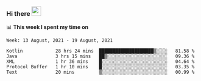 ### Hi there <a href="https://www.gautamkrishnar.com/"><img src="https://media.giphy.com/media/hvRJCLFzcasrR4ia7z/giphy.gif" width="25px"></a>

📊 **This week I spent my time on**

<!--START_SECTION:waka-->
```text
Week: 13 August, 2021 - 19 August, 2021

Kotlin            28 hrs 24 mins  ████████████████████▒░░░░   81.58 % 
Java              3 hrs 15 mins   ██▒░░░░░░░░░░░░░░░░░░░░░░   09.36 % 
XML               1 hr 36 mins    █░░░░░░░░░░░░░░░░░░░░░░░░   04.64 % 
Protocol Buffer   1 hr 10 mins    █░░░░░░░░░░░░░░░░░░░░░░░░   03.35 % 
Text              20 mins         ▒░░░░░░░░░░░░░░░░░░░░░░░░   00.99 % 
```
<!--END_SECTION:waka-->
